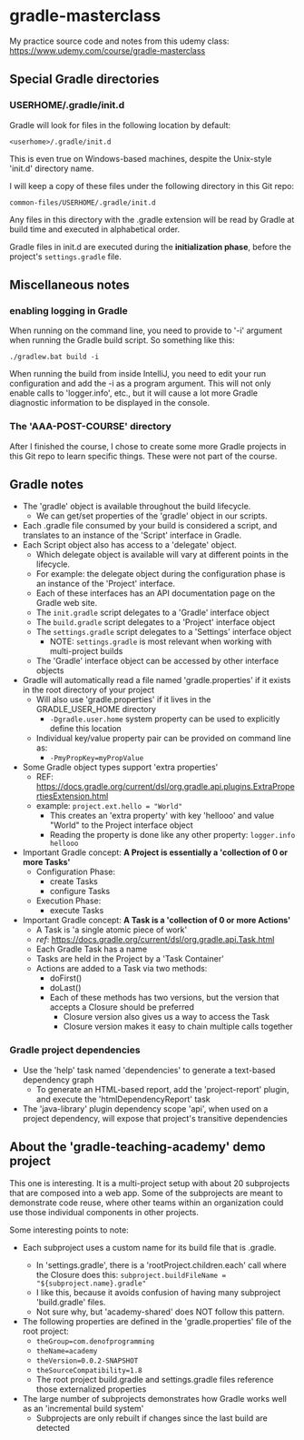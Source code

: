 # gradle-masterclass

My practice source code and notes from this udemy class: https://www.udemy.com/course/gradle-masterclass

## Special Gradle directories

### USERHOME/.gradle/init.d
Gradle will look for files in the following location by default:

`<userhome>/.gradle/init.d`

This is even true on Windows-based machines, despite the Unix-style 'init.d' directory name.

I will keep a copy of these files under the following directory in this Git repo:

`common-files/USERHOME/.gradle/init.d`

Any files in this directory with the .gradle extension will be read by Gradle at build time
and executed in alphabetical order.

Gradle files in init.d are executed during the **initialization phase**, 
before the project's `settings.gradle` file.


## Miscellaneous notes

### enabling logging in Gradle

When running on the command line, you need to provide to '-i' argument when running the Gradle build script.
So something like this:

`./gradlew.bat build -i`

When running the build from inside IntelliJ, you need to edit your run configuration and add the -i as a program argument.
This will not only enable calls to 'logger.info', etc., but it will cause a lot more
Gradle diagnostic information to be displayed in the console. 

### The 'AAA-POST-COURSE' directory

After I finished the course, I chose to create some more Gradle projects in this Git repo to learn specific things. These were not part of the course.


## Gradle notes

* The 'gradle' object is available throughout the build lifecycle.
  * We can get/set properties of the 'gradle' object in our scripts.
* Each .gradle file consumed by your build is considered a script, and translates to an instance of the 'Script' interface in Gradle.
* Each Script object also has access to a 'delegate' object.
  * Which delegate object is available will vary at different points in the lifecycle.
  * For example: the delegate object during the configuration phase is an instance of the 'Project' interface.
  * Each of these interfaces has an API documentation page on the Gradle web site.
  * The `init.gradle` script delegates to a 'Gradle' interface object
  * The `build.gradle` script delegates to a 'Project' interface object
  * The `settings.gradle` script delegates to a 'Settings' interface object
    * NOTE: `settings.gradle` is most relevant when working with multi-project builds
  * The 'Gradle' interface object can be accessed by other interface objects
* Gradle will automatically read a file named 'gradle.properties' if it exists in the root directory of your project
  * Will also use 'gradle.properties' if it lives in the GRADLE_USER_HOME directory
    * `-Dgradle.user.home` system property can be used to explicitly define this location
  * Individual key/value property pair can be provided on command line as:
    * `-PmyPropKey=myPropValue`
* Some Gradle object types support 'extra properties'
  * REF: https://docs.gradle.org/current/dsl/org.gradle.api.plugins.ExtraPropertiesExtension.html
  * example: `project.ext.hello = "World"`
    * This creates an 'extra property' with key 'hellooo' and value "World" to the Project interface object
    * Reading the property is done like any other property: `logger.info hellooo`
* Important Gradle concept: **A Project is essentially a 'collection of 0 or more Tasks'**
  * Configuration Phase:
    * create Tasks
    * configure Tasks
  * Execution Phase:
    * execute Tasks
* Important Gradle concept: **A Task is a 'collection of 0 or more Actions'**
  * A Task is 'a single atomic piece of work'
  * _ref_: https://docs.gradle.org/current/dsl/org.gradle.api.Task.html
  * Each Gradle Task has a name
  * Tasks are held in the Project by a 'Task Container'
  * Actions are added to a Task via two methods:
    * doFirst()
    * doLast()
    * Each of these methods has two versions, but the version that accepts a Closure should be preferred
      * Closure version also gives us a way to access the Task
      * Closure version makes it easy to chain multiple calls together

### Gradle project dependencies

* Use the 'help' task named 'dependencies' to generate a text-based dependency graph
  * To generate an HTML-based report, add the 'project-report' plugin, and execute the 'htmlDependencyReport' task
* The 'java-library' plugin dependency scope 'api', when used on a project dependency, will expose that project's transitive dependencies


## About the 'gradle-teaching-academy' demo project

This one is interesting. It is a multi-project setup with about 20 subprojects that are composed into a web app.
Some of the subprojects are meant to demonstrate code reuse, where other teams within an organization could use
those individual components in other projects.

Some interesting points to note:
* Each subproject uses a custom name for its build file that is <subproject-name>.gradle.
  * In 'settings.gradle', there is a 'rootProject.children.each' call where the Closure does this: `subproject.buildFileName = "${subproject.name}.gradle"`
  * I like this, because it avoids confusion of having many subproject 'build.gradle' files.
  * Not sure why, but 'academy-shared' does NOT follow this pattern.
* The following properties are defined in the 'gradle.properties' file of the root project:
  * `theGroup=com.denofprogramming`
  * `theName=academy`
  * `theVersion=0.0.2-SNAPSHOT`
  * `theSourceCompatibility=1.8`
  * The root project build.gradle and settings.gradle files reference those externalized properties
* The large number of subprojects demonstrates how Gradle works well as an 'incremental build system'
  * Subprojects are only rebuilt if changes since the last build are detected

